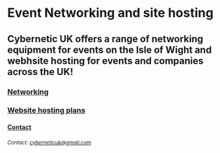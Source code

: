<meta name="google-site-verification" content="JVc42u38ZYbMwROWRK6ebByYGspEfk0xcY02THW5_hY" />

# Event Networking and site hosting
## Cybernetic UK offers a range of networking equipment for events on the Isle of Wight and webhsite hosting for events and companies across the UK!

### [**Networking**](Networking.md)
### [**Website hosting plans**](Website.md)

#### [**Contact**](contact.md)
###### <sub>Contact: cyberneticuk@gmail.com</sub>